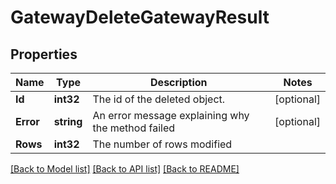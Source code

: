 # GatewayDeleteGatewayResult

## Properties

Name | Type | Description | Notes
------------ | ------------- | ------------- | -------------
**Id** | **int32** | The id of the deleted object. | [optional] 
**Error** | **string** | An error message explaining why the method failed | [optional] 
**Rows** | **int32** | The number of rows modified | 

[[Back to Model list]](../README.md#documentation-for-models) [[Back to API list]](../README.md#documentation-for-api-endpoints) [[Back to README]](../README.md)


